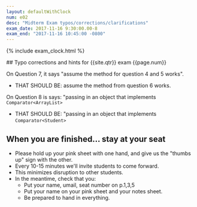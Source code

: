 ```yaml
---
layout: defaultWithClock
num: e02
desc: "Midterm Exam typos/corrections/clarifications"
exam_date: 2017-11-16 9:30:00.00-8
exam_end: "2017-11-16 10:45:00 -0800"
---
```


{% include exam_clock.html %}

<div style="display:none; clear:both;">
http://ucsb-cs56-f17.github.io/exam/e02/typos/
</div>

<div style="clear:both;" markdown="1">
## Typo corrections and hints for {{site.qtr}} exam {{page.num}}
</div>

On Question 7, it says "assume the method for question 4 and 5 works".
* THAT SHOULD BE: assume the method from question 6 works.

On Question 8 is says: "passing in an object that implements `Comparator<ArrayList>`
* THAT SHOULD BE: "passing in an object that implements `Comparator<Student>`

## When you are finished... stay at your seat 

* Please hold up your pink sheet with one hand, and give us the "thumbs up" sign with the other.  
* Every 10-15 minutes we'll invite students to come forward.
* This minimizes disruption to other students.
* In the meantime, check that you:
   * Put your name, umail, seat number on p.1,3,5
   * Put your name on your pink sheet and your notes sheet.
   * Be prepared to hand in everything.


